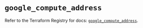 # `google_compute_address`

Refer to the Terraform Registry for docs: [`google_compute_address`](https://registry.terraform.io/providers/hashicorp/google/6.50.0/docs/resources/compute_address).

